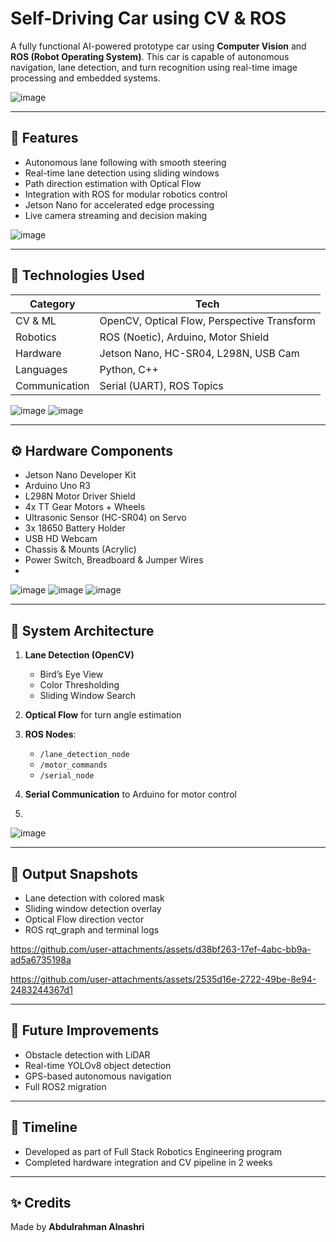 # Self-Driving Car using CV & ROS

A fully functional AI-powered prototype car using **Computer Vision** and **ROS (Robot Operating System)**. This car is capable of autonomous navigation, lane detection, and turn recognition using real-time image processing and embedded systems.

![image](https://github.com/user-attachments/assets/8ffa31cb-aae5-45fa-80f0-f70902db1ffc)

---

## 🚀 Features

- Autonomous lane following with smooth steering
- Real-time lane detection using sliding windows
- Path direction estimation with Optical Flow
- Integration with ROS for modular robotics control
- Jetson Nano for accelerated edge processing
- Live camera streaming and decision making
  
![image](https://github.com/user-attachments/assets/a013ecb1-6fab-4be7-b01d-d329c1671ff5)

---

## 🤝 Technologies Used

| Category | Tech |
|--|--|
| CV & ML | OpenCV, Optical Flow, Perspective Transform |
| Robotics | ROS (Noetic), Arduino, Motor Shield |
| Hardware | Jetson Nano, HC-SR04, L298N, USB Cam |
| Languages | Python, C++ |
| Communication | Serial (UART), ROS Topics |

![image](https://github.com/user-attachments/assets/622b52d3-aa40-4256-958f-c93a3e10dcf6)
![image](https://github.com/user-attachments/assets/c5c3833c-8e90-479f-96bb-447d4947908c)

---

## ⚙️ Hardware Components

- Jetson Nano Developer Kit
- Arduino Uno R3
- L298N Motor Driver Shield
- 4x TT Gear Motors + Wheels
- Ultrasonic Sensor (HC-SR04) on Servo
- 3x 18650 Battery Holder
- USB HD Webcam
- Chassis & Mounts (Acrylic)
- Power Switch, Breadboard & Jumper Wires
- 
![image](https://github.com/user-attachments/assets/8fe69467-768e-4b55-9109-928dc677d761)
![image](https://github.com/user-attachments/assets/c936426f-6e61-425b-bd59-dc584359986b)
![image](https://github.com/user-attachments/assets/7c05cc44-591f-4d6a-894a-ded627101263)

---

## 🔄 System Architecture

1. **Lane Detection (OpenCV)**
   - Bird’s Eye View
   - Color Thresholding
   - Sliding Window Search
     
2. **Optical Flow** for turn angle estimation

3. **ROS Nodes**:
   - `/lane_detection_node`
   - `/motor_commands`
   - `/serial_node`

4. **Serial Communication** to Arduino for motor control
5. 
![image](https://github.com/user-attachments/assets/53eeb2a4-9df5-4a0e-a59a-f12a9fb25e12)

---

## 🎥 Output Snapshots

- Lane detection with colored mask
- Sliding window detection overlay
- Optical Flow direction vector
- ROS rqt_graph and terminal logs

https://github.com/user-attachments/assets/d38bf263-17ef-4abc-bb9a-ad5a6735198a

https://github.com/user-attachments/assets/2535d16e-2722-49be-8e94-2483244367d1

---

## 🚪 Future Improvements

- Obstacle detection with LiDAR
- Real-time YOLOv8 object detection
- GPS-based autonomous navigation
- Full ROS2 migration

---

## 📅 Timeline

- Developed as part of Full Stack Robotics Engineering program
- Completed hardware integration and CV pipeline in 2 weeks

---

## ✨ Credits

Made by **Abdulrahman Alnashri**

